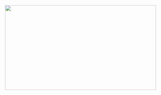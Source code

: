 <div id="header" align="center">
  <img src="https://media.giphy.com/media/f3iwJFOVOwuy7K6FFw/giphy.gif" width="480" height="270"/>
</div>
